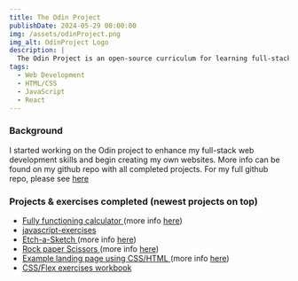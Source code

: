 ```yaml
---
title: The Odin Project
publishDate: 2024-05-29 00:00:00
img: /assets/odinProject.png
img_alt: OdinProject Logo
description: |
  The Odin Project is an open-source curriculum for learning full-stack web development. 
tags:
  - Web Development
  - HTML/CSS
  - JavaScript
  - React
---
```


### Background
I started working on the Odin project to enhance my full-stack web development skills and begin creating my own websites. More info can be found on my github repo with all completed projects. For my full github repo, please see <a href="https://github.com/nixus619"> here </a>

### Projects & exercises completed (newest projects on top)
- <a href="https://nixus619.github.io/Calculator/"> Fully functioning calculator </a> (more info <a href="/work/calculator"> here</a>)
- <a href="https://github.com/nixus619/javascript-exercises"> javascript-exercises </a>
- <a href="https://nixus619.github.io/etch-a-sketch/"> Etch-a-Sketch </a> (more info <a href="/work/etchasketch"> here</a>)
- <a href="https://nixus619.github.io/RockPaperScissors/"> Rock paper Scissors </a> (more info <a href="/work/rockpaperscissors"> here</a>)
- <a href="https://nixus619.github.io/foundations-landing-page/"> Example landing page using CSS/HTML </a> (more info <a href="/work/landingpageodin"> here</a>)
- <a href="https://github.com/nixus619/css-exercises"> CSS/Flex exercises workbook </a>
